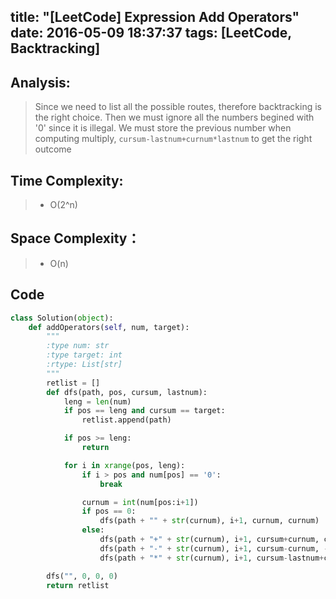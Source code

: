 title: "[LeetCode] Expression Add Operators"
date: 2016-05-09 18:37:37
tags: [LeetCode, Backtracking]
---

## Analysis:
> Since we need to list all the possible routes, therefore backtracking is the right choice.
Then we must ignore all the numbers begined with '0' since it is illegal.
We must store the previous number when computing multiply, `cursum-lastnum+curnum*lastnum` to get the right outcome

## Time Complexity:
> * O(2^n)

## Space Complexity：
> * O(n)


## Code
```python
class Solution(object):
    def addOperators(self, num, target):
        """
        :type num: str
        :type target: int
        :rtype: List[str]
        """
        retlist = []
        def dfs(path, pos, cursum, lastnum):
            leng = len(num)
            if pos == leng and cursum == target:
                retlist.append(path)

            if pos >= leng:
                return

            for i in xrange(pos, leng):
                if i > pos and num[pos] == '0':
                    break

                curnum = int(num[pos:i+1])
                if pos == 0:
                    dfs(path + "" + str(curnum), i+1, curnum, curnum)
                else:
                    dfs(path + "+" + str(curnum), i+1, cursum+curnum, curnum)
                    dfs(path + "-" + str(curnum), i+1, cursum-curnum, -curnum)
                    dfs(path + "*" + str(curnum), i+1, cursum-lastnum+curnum*lastnum, curnum*lastnum)

        dfs("", 0, 0, 0)
        return retlist
```
